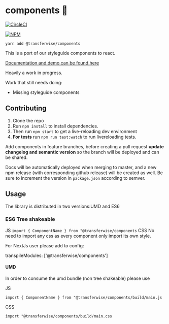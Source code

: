 components 🎉
============

[![CircleCI](https://circleci.com/gh/transferwise/components.svg?style=shield&circle-token=07708b37b1b85d567cf1c25ad7d7fde9fbd165c0)](https://circleci.com/gh/transferwise/components)

[![NPM](https://badge.fury.io/js/%40transferwise%2Fcomponents.svg)](https://www.npmjs.com/package/@transferwise/components)

`yarn add @transferwise/components`

This is a port of our styleguide components to react.

[Documentation and demo can be found here](https://transferwise.github.io/components/)

Heavily a work in progress.

Work that still needs doing:
- Missing styleguide components

## Contributing

1. Clone the repo
2. Run `npm install` to install dependencies. 
3. Then run `npm start` to get a live-reloading dev environment
4. **For tests** run `npm run test:watch` to run livereloading tests.


Add components in feature branches, before creating a pull request **update changelog and semantic version** so the branch will be deployed and can be shared.

Docs will be automatically deployed when merging to master, and a new npm release (with corresponding github release) will be created as well. Be sure to increment the version in `package.json` according to semver.


## Usage
The library is distributed in two versions:UMD and ES6

### ES6 Tree shakeable
JS
```import { ComponentName } from "@transferwise/components```
CSS
No need to import any css as every component only import its own style.

For NextJs user please add to config:

 transpileModules: ['@transferwise/components']


#### UMD

In order to consume the umd bundle (non tree shakeable) please use 

JS

```import { ComponentName } from "@transferwise/components/build/main.js```

CSS

```import "@transferwise/components/build/main.css```
